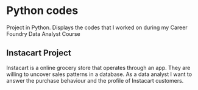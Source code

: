 # Python codes
Project in Python. Displays the codes that I worked on during my Career Foundry Data Analyst Course

## Instacart Project
Instacart is a online grocery store that operates through an app. They are willing to uncover sales patterns in a database. 
As a data analyst I want to answer the purchase behaviour and the profile of Instacart customers.

